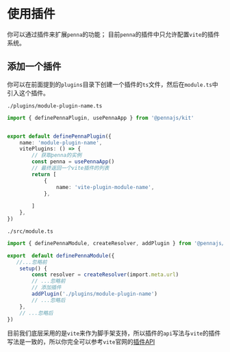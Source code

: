 # 使用插件

你可以通过插件来扩展`penna`的功能；
目前`penna`的插件中只允许配置`vite`的插件系统。


## 添加一个插件

你可以在前面提到的`plugins`目录下创建一个插件的`ts`文件，然后在`module.ts`中引入这个插件。


`./plugins/module-plugin-name.ts`

```ts
import { definePennaPlugin, usePennaApp } from '@pennajs/kit'


export default definePennaPlugin({
    name: 'module-plugin-name',
    vitePlugins: () => {
        // 获取penna的实例
        const penna = usePennaApp()
        // 最终返回一个vite插件的列表
        return [
            {
                name: 'vite-plugin-module-name',
            },
           
        ]
    },
})

```

`./src/module.ts`

```ts
import { definePennaModule, createResolver, addPlugin } from '@pennajs/kit'

export  default definePennaModule({
   //...忽略前
    setup() {
        const resolver = createResolver(import.meta.url)
        // ...忽略前
        // 添加插件
        addPlugin('./plugins/module-plugin-name')
        // ...忽略后
    },
    // ...忽略后
})

```

目前我们底层采用的是`vite`来作为脚手架支持，所以插件的`api`写法与`vite`的插件写法是一致的，所以你完全可以参考`vite`官网的[插件API](https://cn.vitejs.dev/guide/api-plugin.html)